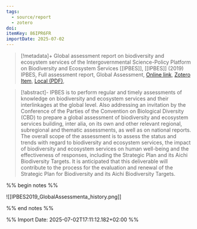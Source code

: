 ```yaml
---
tags:
  - source/report
  - zotero
doi: 
itemKey: 86IPR6FR
importDate: 2025-07-02
---
```

>[!metadata]+
> Global assessment report on biodiversity and ecosystem services of the Intergovernmental Science-Policy Platform on Biodiversity and Ecosystem Services
> [[IPBES]], 
> [[IPBES]] (2019)
> IPBES, Full assessment report, Global Assessment, 
> [Online link](https://zenodo.org/records/6417333), [Zotero Item](zotero://select/library/items/86IPR6FR), [Local (PDF)](file://C:/Users/aburg/Documents/references/zotero/storage/JPZRPQQU/IPBES2019_GlobalAssessmenta.pdf), 

>[!abstract]-
>IPBES is to perform regular and timely assessments of knowledge on biodiversity and ecosystem services and their interlinkages at the global level. Also addressing an invitation by the Conference of the Parties of the Convention on Biological Diversity (CBD) to prepare a global assessment of biodiversity and ecosystem services building, inter alia, on its own and other relevant regional, subregional and thematic assessments, as well as on national reports. The overall scope of the assessment is to assess the status and trends with regard to biodiversity and ecosystem services, the impact of biodiversity and ecosystem services on human well-being and the effectiveness of responses, including the Strategic Plan and its Aichi Biodiversity Targets. It is anticipated that this deliverable will contribute to the process for the evaluation and renewal of the Strategic Plan for Biodiversity and its Aichi Biodiversity Targets.

%% begin notes %%

![[IPBES2019_GlobalAssessmenta_history.png]]


%% end notes %%

%% Import Date: 2025-07-02T17:11:12.182+02:00 %%
